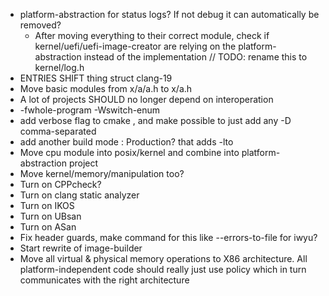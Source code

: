 - platform-abstraction for status logs? If not debug it can automatically be removed?
  - After moving everything to their correct module, check if kernel/uefi/uefi-image-creator are relying on the platform-abstraction instead of the implementation
    // TODO: rename this to kernel/log.h
- ENTRIES SHIFT thing struct clang-19
- Move basic modules from x/a/a.h to x/a.h
- A lot of projects SHOULD no longer depend on interoperation
- -fwhole-program -Wswitch-enum
- add verbose flag to cmake , and make possible to just add any -D comma-separated
- add another build mode : Production? that adds -lto
- Move cpu module into posix/kernel and combine into platform-abstraction project
- Move kernel/memory/manipulation too?
- Turn on CPPcheck?
- Turn on clang static analyzer
- Turn on IKOS
- Turn on UBsan
- Turn on ASan
- Fix header guards, make command for this like --errors-to-file for iwyu?
- Start rewrite of image-builder
- Move all virtual & physical memory operations to X86 architecture. All platform-independent code should really just use policy which in turn communicates with the right architecture
